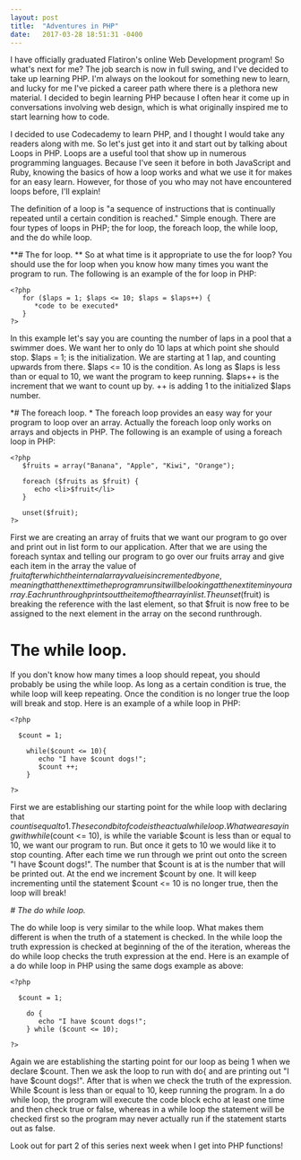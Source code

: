 ```yaml
---
layout: post
title:  "Adventures in PHP"
date:   2017-03-28 18:51:31 -0400
---
```



I have officially graduated Flatiron's online Web Development program! So what's next for me? The job search is now in full swing, and I've decided to take up learning PHP. I'm always on the lookout for something new to learn, and lucky for me I've picked a career path where there is a plethora new material. I decided to begin learning PHP because I often hear it come up in conversations involving web design, which is what originally inspired me to start learning how to code.

I decided to use Codecademy to learn PHP, and I thought I would take any readers along with me. So let's just get into it and start out by talking about Loops in PHP. Loops are a useful tool that show up in numerous programming languages. Because I've seen it before in both JavaScript and Ruby, knowing the basics of how a loop works and what we use it for makes for an easy learn. However, for those of you who may not have encountered loops before, I'll explain! 


The definition of a loop is "a sequence of instructions that is continually repeated until a certain condition is reached." Simple enough. There are four types of loops in PHP; the for loop, the foreach loop, the while loop, and the do while loop. 

**# The for loop.
**
So at what time is it appropriate to use the for loop? You should use the for loop when you know how many times you want the program to run. The following is an example of the for loop in PHP:

```
<?php
   for ($laps = 1; $laps <= 10; $laps = $laps++) {
      *code to be executed*
   }
?>
```

In this example let's say you are counting the number of laps in a pool that a swimmer does. We want her to only do 10 laps at which point she should stop. $laps = 1; is the initialization. We are starting at 1 lap, and counting upwards from there. $laps <= 10 is the condition. As long as $laps is less than or equal to 10, we want the program to keep running. $laps++ is the increment that we want to count up by. ++ is adding 1 to the initialized $laps number. 

*# The foreach loop.
*
The foreach loop provides an easy way for your program to loop over an array. Actually the foreach loop only works on arrays and objects in PHP. The following is an example of using a foreach loop in PHP: 

```
<?php
   $fruits = array("Banana", "Apple", "Kiwi", "Orange");

   foreach ($fruits as $fruit) {
      echo <li>$fruit</li>
   }

   unset($fruit);
?>
```

First we are creating an array of fruits that we want our program to go over and print out in list form to our application. After that we are using the foreach syntax and telling our program to go over our fruits array and give each item in the array the value of $fruit after which the internal array value is incremented by one, meaning that the next time the program runs it will be looking at the next item in your array. Each run through prints out the item of the array in list. The unset($fruit) is breaking the reference with the last element, so that $fruit is now free to be assigned to the next element in the array on the second runthrough. 

# The while loop.

If you don't know how many times a loop should repeat, you should probably be using the while loop. As long as a certain condition is true, the while loop will keep repeating. Once the condition is no longer true the loop will break and stop. Here is an example of a while loop in PHP:

```
<?php

  $count = 1;
	
	while($count <= 10){
	   echo "I have $count dogs!";
	   $count ++;
	}

?>
```

First we are establishing our starting point for the while loop with declaring that $count is equal to 1. The second bit of code is the actual while loop. What we are saying with while($count <= 10), is while the variable $count is less than or equal to 10, we want our program to run. But once it gets to 10 we would like it to stop counting. After each time we run through we print out onto the screen "I have $count dogs!". The number that $count is at is the number that will be printed out. At the end we increment $count by one. It will keep incrementing until the statement $count <= 10 is no longer true, then the loop will break!

*# The do while loop.*

The do while loop is very similar to the while loop. What makes them different is when the truth of a statement is checked. In the while loop the truth expression is checked at beginning of the of the iteration, whereas the do while loop checks the truth expression at the end. Here is an example of a do while loop in PHP using the same dogs example as above:

```
<?php

  $count = 1;
	
	do {
	   echo "I have $count dogs!";
	} while ($count <= 10);

?>
```

Again we are establishing the starting point for our loop as being 1 when we declare $count. Then we ask the loop to run with do{ and are printing out "I have $count dogs!". After that is when we check the truth of the expression. While $count is less than or equal to 10, keep running the program. In a do while loop, the program will execute the code block echo at least one time and then check true or false, whereas in a while loop the statement will be checked first so the program may never actually run if the statement starts out as false. 



Look out for part 2 of this series next week when I get into PHP functions! 




